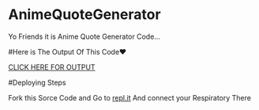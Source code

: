 # AnimeQuoteGenerator

Yo Friends it is Anime Quote Generator Code...

#Here is The Output Of This Code❤

[CLICK HERE FOR OUTPUT](https://animequotegenerator.jaypatel1314.repl.co/)

#Deploying Steps

Fork this Sorce Code and Go to [repl.it](https://replit.com/)
And connect your Respiratory There 
